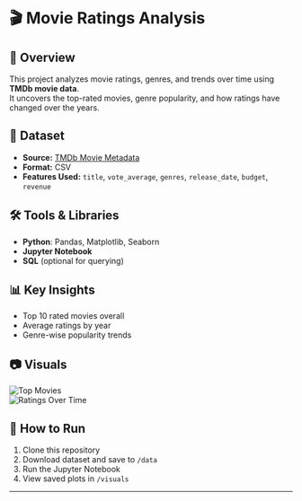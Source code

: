 # 🎬 Movie Ratings Analysis

## 📌 Overview
This project analyzes movie ratings, genres, and trends over time using **TMDb movie data**.  
It uncovers the top-rated movies, genre popularity, and how ratings have changed over the years.

## 📂 Dataset
- **Source:** [TMDb Movie Metadata](https://www.kaggle.com/datasets/tmdb/tmdb-movie-metadata)
- **Format:** CSV
- **Features Used:** `title`, `vote_average`, `genres`, `release_date`, `budget`, `revenue`

## 🛠 Tools & Libraries
- **Python**: Pandas, Matplotlib, Seaborn
- **Jupyter Notebook**
- **SQL** (optional for querying)

## 📊 Key Insights
- Top 10 rated movies overall
- Average ratings by year
- Genre-wise popularity trends

## 📷 Visuals
![Top Movies](visuals/top_movies.png)  
![Ratings Over Time](visuals/ratings_over_time.png)

## 🚀 How to Run
1. Clone this repository
2. Download dataset and save to `/data`
3. Run the Jupyter Notebook
4. View saved plots in `/visuals`

---
